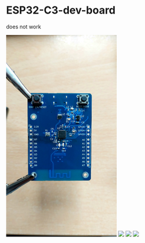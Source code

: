 # ESP32-C3-dev-board

does not work

<img src="https://github.com/FabulousBastard/ESP32-C3-dev-board/blob/main/20230407_103554.jpg" width="300" />

<img src="https://github.com/FabulousBastard/ESP32-C3-dev-board/blob/main/20230407_144617.jpg" width="300" />

<img src="https://github.com/FabulousBastard/ESP32-C3-dev-board/blob/main/20230412_091845.jpg" width="300" />

<img src="https://github.com/FabulousBastard/ESP32-C3-dev-board/blob/main/20230412_092052.jpg" width="300" />
